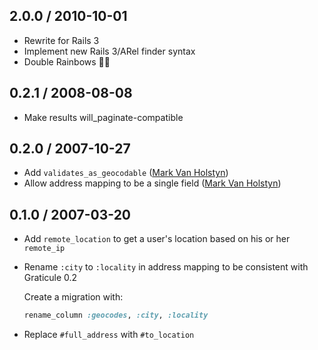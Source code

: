 ## 2.0.0 / 2010-10-01

* Rewrite for Rails 3
* Implement new Rails 3/ARel finder syntax
* Double Rainbows 🌈🌈

## 0.2.1 / 2008-08-08

* Make results will_paginate-compatible

## 0.2.0 / 2007-10-27

* Add `validates_as_geocodable` ([Mark Van Holstyn](https://github.com/mvanholstyn))
* Allow address mapping to be a single field ([Mark Van Holstyn](https://github.com/mvanholstyn))

## 0.1.0 / 2007-03-20

* Add `remote_location` to get a user's location based on his or her `remote_ip`
* Rename `:city` to `:locality` in address mapping to be consistent with Graticule 0.2

  Create a migration with:

  ```ruby
  rename_column :geocodes, :city, :locality
  ```
* Replace `#full_address` with `#to_location`
